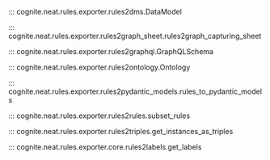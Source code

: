 ::: cognite.neat.rules.exporter.rules2dms.DataModel

::: cognite.neat.rules.exporter.rules2graph_sheet.rules2graph_capturing_sheet

::: cognite.neat.rules.exporter.rules2graphql.GraphQLSchema

::: cognite.neat.rules.exporter.rules2ontology.Ontology

::: cognite.neat.rules.exporter.rules2pydantic_models.rules_to_pydantic_models

::: cognite.neat.rules.exporter.rules2rules.subset_rules

::: cognite.neat.rules.exporter.rules2triples.get_instances_as_triples

::: cognite.neat.rules.exporter.core.rules2labels.get_labels
